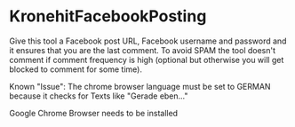 # KronehitFacebookPosting
Give this tool a Facebook post URL, Facebook username and password and it ensures that you are the last comment. To avoid SPAM the tool doesn't comment if comment frequency is high (optional but otherwise you will get blocked to comment for some time).

Known "Issue": The chrome browser language must be set to GERMAN because it checks for Texts like "Gerade eben..."

Google Chrome Browser needs to be installed
